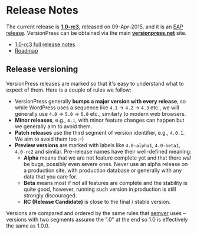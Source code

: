 # Release Notes

The current release is **[1.0-rc3](./release-notes/1.0-rc3)**, released on 09-Apr-2015, and it is an [EAP release](getting-started/about-eap). VersionPress can be obtained via the main **[versionpress.net](http://versionpress.net/)** site.

 * [1.0-rc3 full release notes](./release-notes/1.0-rc3)
 * [Roadmap](./release-notes/roadmap)


## Release versioning

VersionPress releases are marked so that it's easy to understand what to expect of them. Here is a couple of rules we follow:

 - VersionPress generally **bumps a major version with every release**, so while WordPress uses a sequence like `4.1` → `4.2` → `4.3` etc., we will generally use `4.0` → `5.0` → `6.0` etc., similarly to modern web browsers.
 - **Minor releases**, e.g., `4.1`, with minor feature changes can happen but we generally aim to avoid them.
 - **Patch releases** use the third segment of version identifier, e.g., `4.0.1`. We aim to avoid them too :-)
 - **Preview versions** are marked with labels like `4.0-alpha1`, `4.0-beta1`, `4.0-rc2` and similar. Pre-release names have their well-defined meaning:
     - **Alpha** means that we are not feature complete yet and that there *will* be bugs, possibly even severe ones. Never use an alpha release on a production site, with production database or generally with any data that you care for.
     - **Beta** means most if not all features are complete and the stability is quite good, however, running such version in production is still strongly discouraged.
     - **RC (Release Candidate)** is close to the final / stable version.

Versions are compared and ordered by the same rules that [semver](http://semver.org/) uses – versions with two segments assume the ".0" at the end so 1.0 is effectively the same as 1.0.0.